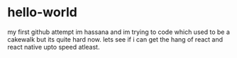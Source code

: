 # hello-world
my first github attempt
im hassana and im trying to code which used to be a cakewalk but its quite hard now. lets see if i can get the hang of react and react native upto speed atleast.
